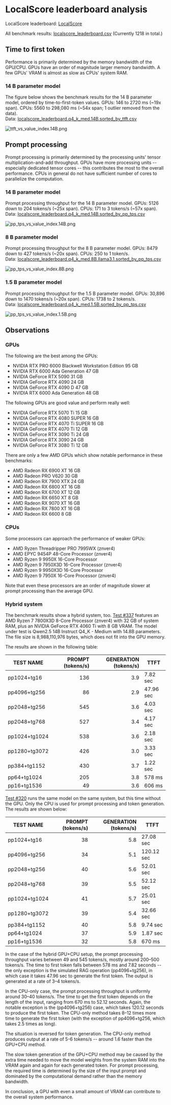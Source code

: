 # LocalScore leaderboard analysis

LocalScore leaderboard: [LocalScore](https://www.localscore.ai/latest)

All benchmark results: [localscore_leaderboard.csv](localscore_leaderboard.csv) (Currently 1218 in total.)

## Time to first token

Performance is primarily determined by the memory bandwidth of the GPU/CPU. GPUs have an order of magnitude larger memory bandwidth. A few GPUs' VRAM is almost as slow as CPUs' system RAM.

### 14 B parameter model

The figure below shows the benchmark results for the 14 B parameter model, ordered by time-to-first-token values. GPUs: 146 to 2720 ms (~19x span). CPUs: 5560 to 298,080 ms (~54x span; 1 outlier removed from the data).  \
Data: [localscore_leaderboard.q4_k_med.14B.sorted_by_ttft.csv](localscore_leaderboard.q4_k_med.14B.sorted_by_ttft.csv)

![ttft_vs_value_index.14B.png](ttft_vs_value_index.14B.png)

## Prompt processing

Prompt processing is primarily determined by the processing units' tensor multiplication-and-add throughput. GPUs have more processing units -- especially dedicated tensor cores -- this contributes the most to the overall performance. CPUs in general do not have sufficient number of cores to parallelize the computation.

### 14 B parameter model

Prompt processing throughput for the 14 B parameter model. GPUs: 5126 down to 204 tokens/s (~25x span). CPUs: 171 to 3 tokens/s (~57x span). \
Data: [localscore_leaderboard.q4_k_med.14B.sorted_by_pp_tps.csv](localscore_leaderboard.q4_k_med.14B.sorted_by_pp_tps.csv)

![pp_tps_vs_value_index.14B.png](pp_tps_vs_value_index.14B.png)

### 8 B parameter model

Prompt processing throughput for the 8 B parameter model. GPUs: 8479 down to 427 tokens/s (~20x span). CPUs: 250 to 1 token/s. \
Data: [localscore_leaderboard.q4_k_med.8B.llama3.1.sorted_by_pp_tps.csv](localscore_leaderboard.q4_k_med.8B.llama3.1.sorted_by_pp_tps.csv)

![pp_tps_vs_value_index.8B.png](pp_tps_vs_value_index.8B.png)

### 1.5 B parameter model

Prompt processing throughput for the 1.5 B parameter model. GPUs: 30,896 down to 1470 tokens/s (~20x span). CPUs: 1738 to 2 tokens/s. \
Data: [localscore_leaderboard.q4_k_med.1.5B.sorted_by_pp_tps.csv](localscore_leaderboard.q4_k_med.1.5B.sorted_by_pp_tps.csv)

![pp_tps_vs_value_index.1.5B.png](pp_tps_vs_value_index.1.5B.png)

## Observations

### GPUs

The following are the best among the GPUs:

-   NVIDIA RTX PRO 6000 Blackwell Workstation Edition 95 GB
-   NVIDIA RTX 6000 Ada Generation 47 GB
-   NVIDIA GeForce RTX 5090 31 GB
-   NVIDIA GeForce RTX 4090 24 GB
-   NVIDIA GeForce RTX 4090 D 47 GB
-   NVIDIA RTX 6000 Ada Generation 48 GB

The following GPUs are good value and perform really well:

-   NVIDIA GeForce RTX 5070 Ti 15 GB
-   NVIDIA GeForce RTX 4080 SUPER 16 GB
-   NVIDIA GeForce RTX 4070 Ti SUPER 16 GB
-   NVIDIA GeForce RTX 4070 Ti 12 GB
-   NVIDIA GeForce RTX 3090 Ti 24 GB
-   NVIDIA GeForce RTX 3090 24 GB
-   NVIDIA GeForce RTX 3080 Ti 12 GB

There are only a few AMD GPUs which show notable performance in these benchmarks:

-   AMD Radeon RX 6900 XT 16 GB
-   AMD Radeon PRO V620 30 GB
-   AMD Radeon RX 7900 XTX 24 GB
-   AMD Radeon RX 6800 XT 16 GB
-   AMD Radeon RX 6700 XT 12 GB
-   AMD Radeon RX 6650 XT 8 GB
-   AMD Radeon RX 9070 XT 16 GB
-   AMD Radeon RX 7800 XT 16 GB
-   AMD Radeon RX 6600 8 GB

### CPUs

Some processors can approach the performance of weaker GPUs:

-   AMD Ryzen Threadripper PRO 7995WX (znver4)
-   AMD EPYC 9454P 48-Core Processor (znver4)
-   AMD Ryzen 9 9950X 16-Core Processor
-   AMD Ryzen 9 7950X3D 16-Core Processor (znver4)
-   AMD Ryzen 9 9950X3D 16-Core Processor
-   AMD Ryzen 9 7950X 16-Core Processor (znver4)

Note that even these processors are an order of magnitude slower at prompt processing than the average GPU.

### Hybrid system

The benchmark results show a hybrid system, too. [Test #337](https://www.localscore.ai/result/337) features an AMD Ryzen 7 7800X3D 8-Core Processor (znver4) with 32 GB of system RAM, plus an NVIDIA GeForce RTX 4060 Ti with 8 GB VRAM. The model under test is Qwen2.5 14B Instruct Q4_K - Medium with 14.8B parameters. The file size is 8,988,110,976 bytes, which does not fit into the GPU memory.

The results are shown in the following table:

| TEST NAME      | PROMPT (tokens/s) | GENERATION (tokens/s) | TTFT       |
|----------------|------------------:|----------------------:|------------|
| pp1024+tg16    |               136 |                   3.9 | 7.82 sec   |
| pp4096+tg256   |                86 |                   2.9 | 47.96 sec  |
| pp2048+tg256   |               545 |                   3.6 | 4.03 sec   |
| pp2048+tg768   |               527 |                   3.4 | 4.17 sec   |
| pp1024+tg1024  |               538 |                   3.6 | 2.18 sec   |
| pp1280+tg3072  |               426 |                   3.0 | 3.33 sec   |
| pp384+tg1152   |               430 |                   3.7 | 1.22 sec   |
| pp64+tg1024    |               205 |                   3.8 | 578 ms     |
| pp16+tg1536    |                49 |                   3.6 | 606 ms     |

[Test #320](https://www.localscore.ai/result/320) runs the same model on the same system, but this time without the GPU. Only the CPU is used for prompt processing and token generation. The results are shown below:

| TEST NAME      | PROMPT (tokens/s) | GENERATION (tokens/s) | TTFT      |
|----------------|------------------:|----------------------:|-----------|
| pp1024+tg16    |               38  |                  5.8  | 27.08 sec |
| pp4096+tg256   |               34  |                  5.1  | 120.12 sec|
| pp2048+tg256   |               40  |                  5.6  | 52.01 sec |
| pp2048+tg768   |               39  |                  5.5  | 52.12 sec |
| pp1024+tg1024  |               41  |                  5.7  | 25.01 sec |
| pp1280+tg3072  |               39  |                  5.4  | 32.66 sec |
| pp384+tg1152   |               40  |                  5.8  | 9.74 sec  |
| pp64+tg1024    |               37  |                  5.9  | 1.87 sec  |
| pp16+tg1536    |               32  |                  5.8  | 670 ms    |

In the case of the hybrid GPU+CPU setup, the prompt processing throughput varies between 49 and 545 tokens/s, mostly around 200–500 tokens/s. The time to first token falls between 578 ms and 7.82 seconds -- the only exception is the simulated RAG operation (pp4096+tg256), in which case it takes 47.96 sec to generate the first token. The output is generated at a rate of 3–4 tokens/s.

In the CPU-only case, the prompt processing throughput is uniformly around 30–40 tokens/s. The time to get the first token depends on the length of the input, ranging from 670 ms to 52.12 seconds. Again, the notable exception is the (pp4096+tg256) case, which takes 120.12 seconds to produce the first token. The CPU-only method takes 8–12 times more time to generate the first token (with the exception of pp4096+tg256, which takes 2.5 times as long).

The situation is reversed for token generation. The CPU-only method produces output at a rate of 5-6 tokens/s -- around 1.6 faster than the GPU+CPU method.

The slow token generation of the GPU+CPU method may be caused by the extra time needed to move the model weights from the system RAM into the VRAM again and again for each generated token. For prompt processing, the required time is determined by the size of the input prompt and dominated by the computational demand rather than the memory bandwidth.

In conclusion, a GPU with even a small amount of VRAM can contribute to the overall system performance.
